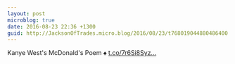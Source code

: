 ```yaml
---
layout: post
microblog: true
date: 2016-08-23 22:36 +1300
guid: http://JacksonOfTrades.micro.blog/2016/08/23/t768019044880486400.html
---
```

Kanye West's McDonald's Poem ♠ [t.co/7r6Si8Syz...](https://t.co/7r6Si8Syzw)

